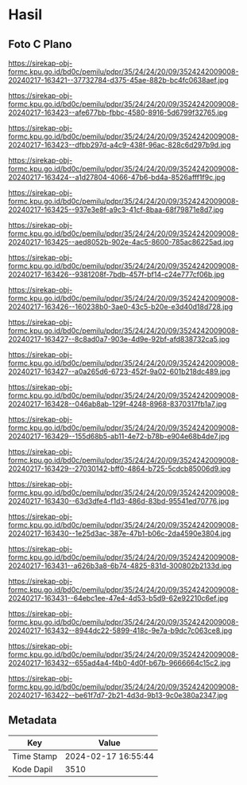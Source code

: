# Hasil

## Foto C Plano

https://sirekap-obj-formc.kpu.go.id/bd0c/pemilu/pdpr/35/24/24/20/09/3524242009008-20240217-163421--37732784-d375-45ae-882b-bc4fc0638aef.jpg

https://sirekap-obj-formc.kpu.go.id/bd0c/pemilu/pdpr/35/24/24/20/09/3524242009008-20240217-163423--afe677bb-fbbc-4580-8916-5d6799f32765.jpg

https://sirekap-obj-formc.kpu.go.id/bd0c/pemilu/pdpr/35/24/24/20/09/3524242009008-20240217-163423--dfbb297d-a4c9-438f-96ac-828c6d297b9d.jpg

https://sirekap-obj-formc.kpu.go.id/bd0c/pemilu/pdpr/35/24/24/20/09/3524242009008-20240217-163424--a1d27804-4066-47b6-bd4a-8526afff1f9c.jpg

https://sirekap-obj-formc.kpu.go.id/bd0c/pemilu/pdpr/35/24/24/20/09/3524242009008-20240217-163425--937e3e8f-a9c3-41cf-8baa-68f79871e8d7.jpg

https://sirekap-obj-formc.kpu.go.id/bd0c/pemilu/pdpr/35/24/24/20/09/3524242009008-20240217-163425--aed8052b-902e-4ac5-8600-785ac86225ad.jpg

https://sirekap-obj-formc.kpu.go.id/bd0c/pemilu/pdpr/35/24/24/20/09/3524242009008-20240217-163426--9381208f-7bdb-457f-bf14-c24e777cf06b.jpg

https://sirekap-obj-formc.kpu.go.id/bd0c/pemilu/pdpr/35/24/24/20/09/3524242009008-20240217-163426--160238b0-3ae0-43c5-b20e-e3d40d18d728.jpg

https://sirekap-obj-formc.kpu.go.id/bd0c/pemilu/pdpr/35/24/24/20/09/3524242009008-20240217-163427--8c8ad0a7-903e-4d9e-92bf-afd838732ca5.jpg

https://sirekap-obj-formc.kpu.go.id/bd0c/pemilu/pdpr/35/24/24/20/09/3524242009008-20240217-163427--a0a265d6-6723-452f-9a02-601b218dc489.jpg

https://sirekap-obj-formc.kpu.go.id/bd0c/pemilu/pdpr/35/24/24/20/09/3524242009008-20240217-163428--046ab8ab-129f-4248-8968-8370317fb1a7.jpg

https://sirekap-obj-formc.kpu.go.id/bd0c/pemilu/pdpr/35/24/24/20/09/3524242009008-20240217-163429--155d68b5-ab11-4e72-b78b-e904e68b4de7.jpg

https://sirekap-obj-formc.kpu.go.id/bd0c/pemilu/pdpr/35/24/24/20/09/3524242009008-20240217-163429--27030142-bff0-4864-b725-5cdcb85006d9.jpg

https://sirekap-obj-formc.kpu.go.id/bd0c/pemilu/pdpr/35/24/24/20/09/3524242009008-20240217-163430--63d3dfe4-f1d3-486d-83bd-95541ed70776.jpg

https://sirekap-obj-formc.kpu.go.id/bd0c/pemilu/pdpr/35/24/24/20/09/3524242009008-20240217-163430--1e25d3ac-387e-47b1-b06c-2da4590e3804.jpg

https://sirekap-obj-formc.kpu.go.id/bd0c/pemilu/pdpr/35/24/24/20/09/3524242009008-20240217-163431--a626b3a8-6b74-4825-831d-300802b2133d.jpg

https://sirekap-obj-formc.kpu.go.id/bd0c/pemilu/pdpr/35/24/24/20/09/3524242009008-20240217-163431--64ebc1ee-47e4-4d53-b5d9-62e92210c6ef.jpg

https://sirekap-obj-formc.kpu.go.id/bd0c/pemilu/pdpr/35/24/24/20/09/3524242009008-20240217-163432--8944dc22-5899-418c-9e7a-b9dc7c063ce8.jpg

https://sirekap-obj-formc.kpu.go.id/bd0c/pemilu/pdpr/35/24/24/20/09/3524242009008-20240217-163432--655ad4a4-f4b0-4d0f-b67b-9666664c15c2.jpg

https://sirekap-obj-formc.kpu.go.id/bd0c/pemilu/pdpr/35/24/24/20/09/3524242009008-20240217-163422--be61f7d7-2b21-4d3d-9b13-9c0e380a2347.jpg


## Metadata

| Key        | Value               |
| ---------- | ------------------- |
| Time Stamp | 2024-02-17 16:55:44 |
| Kode Dapil | 3510                |



